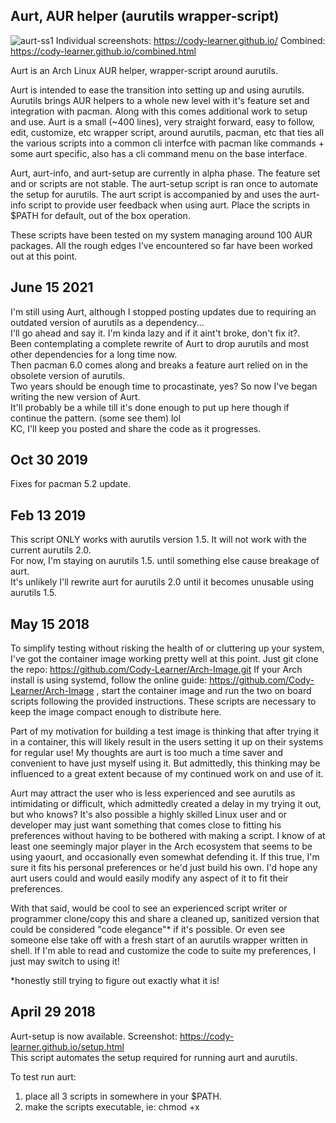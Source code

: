 ## Aurt, AUR helper (aurutils wrapper-script)
![aurt-ss1](https://user-images.githubusercontent.com/36802396/52738932-9f851b80-2f84-11e9-9247-d55733d6e87b.png)
Individual screenshots: https://cody-learner.github.io/
Combined: https://cody-learner.github.io/combined.html


Aurt is an Arch Linux AUR helper, wrapper-script around aurutils.

Aurt is intended to ease the transition into setting up and using aurutils. Aurutils brings AUR helpers to a whole new level with it's feature set and integration with pacman. Along with this comes additional work to setup and use. Aurt is a small (~400 lines), very straight forward, easy to follow, edit, customize, etc wrapper script, around aurutils, pacman, etc that ties all the various scripts into a common cli interfce with pacman like commands + some aurt specific, also has a cli command menu on the base interface.


Aurt, aurt-info, and aurt-setup are currently in alpha phase. The feature set and or scripts are not stable. The aurt-setup script is ran once to automate the setup for aurutils. The aurt script is accompanied by and uses the aurt-info script to provide user feedback when using aurt. Place the scripts in $PATH for default, out of the box operation.

These scripts have been tested on my system managing around 100 AUR packages. All the rough edges I've encountered so far have been worked out at this point.



## June 15 2021

I'm still using Aurt, although I stopped posting updates due to requiring an outdated version of aurutils as a dependency... <br>
I'll go ahead and say it. I'm kinda lazy and if it aint't broke, don't fix it?.                                              <br>
Been contemplating a complete rewrite of Aurt to drop aurutils and most other dependencies for a long time now.              <br>
Then pacman 6.0 comes along and breaks a feature aurt relied on in the obsolete version of aurutils.                         <br>
Two years should be enough time to procastinate, yes? So now I've began writing the new version of Aurt.                     <br>
It'll probably be a while till it's done enough to put up here though if continue the pattern. (some see them) lol           <br>
KC, I'll keep you posted and share the code as it progresses.                                                                <br>



## Oct 30 2019

Fixes for pacman 5.2 update.



## Feb 13 2019

This script ONLY works with aurutils version 1.5. It will not work with the current aurutils 2.0. <br>
For now, I'm staying on aurutils 1.5. until something else cause breakage of aurt. <br>
It's unlikely I'll rewrite aurt for aurutils 2.0 until it becomes unusable using aurutils 1.5.



## May 15 2018
To simplify testing without risking the health of or cluttering up your system, I've got the container image working pretty well at this point. Just git clone the repo: https://github.com/Cody-Learner/Arch-Image.git   If your Arch install is using systemd, follow the online guide: https://github.com/Cody-Learner/Arch-Image , start the container image and run the two on board scripts following the provided instructions. These scripts are necessary to keep the image compact enough to distribute here. <br>

Part of my motivation for building a test image is thinking that after trying it in a container, this will likely result in the users setting it up on their systems for regular use! My thoughts are aurt is too much a time saver and convenient to have just myself using it. But admittedly, this thinking may be influenced to a great extent because of my continued work on and use of it. <br>

Aurt may attract the user who is less experienced and see aurutils as intimidating or difficult, which admittedly created a delay in my trying it out, but who knows? It's also possible a highly skilled Linux user and or developer may just want something that comes close to fitting his preferences without having to be bothered with making a script. I know of at least one seemingly major player in the Arch ecosystem that seems to be using yaourt, and occasionally even somewhat defending it. If this true, I'm sure it fits his personal preferences or he'd just build his own. I'd hope any aurt users could and would easily modify any aspect of it to fit their preferences. <br>

With that said, would be cool to see an experienced script writer or programmer clone/copy this and share a cleaned up, sanitized version that could be considered "code elegance"* if it's possible. Or even see someone else take off with a fresh start of an aurutils wrapper written in shell. If I'm able to read and customize the code to suite my preferences, I just may switch to using it! <br>

*honestly still trying to figure out exactly what it is!
## April 29 2018 
Aurt-setup is now available. Screenshot: https://cody-learner.github.io/setup.html<br>
This script automates the setup required for running aurt and aurutils.<br>

To test run aurt:<br>
1) place all 3 scripts in somewhere in your $PATH.<br>
2) make the scripts executable, ie: chmod +x <script><br>
3) run aurt-setup as user (will prompt for password via sudo)<br>
4) run aurt as user<br>

Aurt-setup checks for dependencies, builds and/or installs them if needed, sets up a local aur repo in /var/cache/pacman/aur/, syncs the new aur repo, updates the system.<br>


## Setup an Arch systemd-nspawn container for testing aurt. (takes ~ 5 min)
Source: https://wiki.archlinux.org/index.php/Systemd-nspawn
```
1) Update system, install arch-install-scripts
$ sudo pacman -Syu
$ sudo pacman -S arch-install-scripts

2) Create container dir.
$ mkdir ~/Container/container1

3) Install Arch base, sudo, and git minus kernel, etc in container1
$ sudo pacstrap -i -c ~/Container/container1 base sudo git --ignore linux

4) When install is finished, switch to root and boot into the container:
$ su
# systemd-nspawn -b -D /home/$USER/Container/container1

5) Log in as root with no password

6) Set root password: 
# passwd

7) Setup user aurt:
# useradd -m -g users -G wheel,power,storage -s /bin/bash aurt

8) Set aurt password:
# passwd aurt

9) Setup sudo:
# EDITOR=nano visudo
Uncomment the following line and save edit:
# %wheel ALL=(ALL) ALL

10) Switch to user aurt and change to home dir:
$ su aurt
$ cd

11) Git clone the aurt repo:
$ git clone https://github.com/Cody-Learner/aurt.aurutils.based.git
$ mkdir bin
$ cp  -p aurt.aurutils.based/aurt* bin

12) Make scripts executable:
$ chmod +x bin/*

13) Set path to include ~/bin
$ export PATH=$PATH:$HOME/bin

14) Run aurt-setup:
$ aurt-setup

15) Run aurt for menu:
$ aurt
```
![88](https://user-images.githubusercontent.com/36802396/38223526-3c488eae-36a0-11e8-96db-8bdf152fc05b.png)
Reinstall cower and aurutils inside the container with aurt as a test and so they get registered in the local aur repo.<br>
Hit the [F10] key to escape midnight commander after reading, editing AUR package files.<br>

The container can be powered off by running poweroff from within the container.<br>
$ sudo poweroff

I copied my ~/Container contents to /var/lib/machines/ and created a custom tar'd container clone after working with systemd containers a bit.<br>

See 'man systemd-nspawn', 'man machinectl' and the Arch wiki link above for more info.

ENJOY!<br>
<br>
<br>
<br>

## Notes:

For testing aurt and aurt-info, either set up per specs below or edit the script to your setup.

My setup for aurt:

Pacman local AUR repo                  : /var/cache/pacman/aur/

Pacman local AUR database also setup in: /var/cache/pacman/aur/

The following should be present in /var/cache/pacman/aur after setup.
```
$ ls -go /var/cache/pacman/aur | awk '/aur[.db|.files]/ {print $7" "$8" "$9}'

aur.db -> aur.db.tar
aur.db.tar  
aur.files -> aur.files.tar
aur.files.tar
```

I have the following set in the aurt script to change the default settings in aursync to use mc (midnight commander file manager) rather than vifm, and change the destination directory.

```
export PAGER=mc
export AURDEST=/home/aurt/z-AUR-Aurt.git/
```



Pacman local AUR repo config file: /etc/aurt.conf

```
#
# /etc/aurt.conf
#
#
# [default options]
# The following paths are commented out with their default values listed.
# If you wish to use different paths, uncomment and update the paths.
# RootDir     = /
# DBPath      = /var/lib/pacman/
# CacheDir    = /var/cache/pacman/pkg/
# LogFile     = /var/log/pacman.log
# GPGDir      = /etc/pacman.d/gnupg/
# HookDir     = /etc/pacman.d/hooks/
# HoldPkg     = pacman glibc
# XferCommand = /usr/bin/curl -C - -f %u > %o
# XferCommand = /usr/bin/wget --passive-ftp -c -O %o %u
# CleanMethod = KeepInstalled
# UseDelta    = 0.7


# Put custom config options below this line.

[options]
CacheDir    = /var/cache/pacman/aur
CleanMethod = KeepInstalled


[aur]
SigLevel = Optional TrustAll
Server = file:///var/cache/pacman/aur


```


Pacman config. Just need to add the path to aurt.conf below the last official repo you have enabled per below.

```
#
# /etc/pacman.conf
#
# See the pacman.conf(5) manpage for option and repository directives

#
# GENERAL OPTIONS
#
[options]
# The following paths are commented out with their default values listed.
# If you wish to use different paths, uncomment and update the paths.
#RootDir     = /
#DBPath      = /var/lib/pacman/
CacheDir    = /var/cache/pacman/pkg/
#LogFile     = /var/log/pacman.log
#GPGDir      = /etc/pacman.d/gnupg/
#HookDir     = /etc/pacman.d/hooks/
HoldPkg     = pacman glibc
#XferCommand = /usr/bin/curl -C - -f %u > %o
#XferCommand = /usr/bin/wget --passive-ftp -c -O %o %u
#CleanMethod = KeepInstalled
#UseDelta    = 0.7
Architecture = auto

# Pacman won't upgrade packages listed in IgnorePkg and members of IgnoreGroup
IgnorePkg   =
#IgnoreGroup =

NoUpgrade   =
#NoExtract   =

# Misc options
#UseSyslog
#Color
#TotalDownload
CheckSpace
#VerbosePkgLists

# By default, pacman accepts packages signed by keys that its local keyring
# trusts (see pacman-key and its man page), as well as unsigned packages.
SigLevel    = Required DatabaseOptional
LocalFileSigLevel = Optional
#RemoteFileSigLevel = Required

# NOTE: You must run `pacman-key --init` before first using pacman; the local
# keyring can then be populated with the keys of all official Arch Linux
# packagers with `pacman-key --populate archlinux`.

#
# REPOSITORIES
#   - can be defined here or included from another file
#   - pacman will search repositories in the order defined here
#   - local/custom mirrors can be added here or in separate files
#   - repositories listed first will take precedence when packages
#     have identical names, regardless of version number
#   - URLs will have $repo replaced by the name of the current repo
#   - URLs will have $arch replaced by the name of the architecture
#
# Repository entries are of the format:
#       [repo-name]
#       Server = ServerName
#       Include = IncludePath
#
# The header [repo-name] is crucial - it must be present and
# uncommented to enable the repo.
#

# The testing repositories are disabled by default. To enable, uncomment the
# repo name header and Include lines. You can add preferred servers immediately
# after the header, and they will be used before the default mirrors.

#[testing]
#Include = /etc/pacman.d/mirrorlist

[core]
Include = /etc/pacman.d/mirrorlist

[extra]
Include = /etc/pacman.d/mirrorlist

#[community-testing]
#Include = /etc/pacman.d/mirrorlist

[community]
Include = /etc/pacman.d/mirrorlist


# Path to aurt.conf
Include = /etc/aurt.conf

```

As soon as aurt and aurt-info become feature stable, I'll begin working on a generic configuration script to set up the basics required for aurutils usage.<br>
